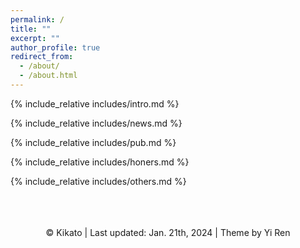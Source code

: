 ```yaml
---
permalink: /
title: ""
excerpt: ""
author_profile: true
redirect_from: 
  - /about/
  - /about.html
---
```


<span class='anchor' id='about-me'></span>
{% include_relative includes/intro.md %}

{% include_relative includes/news.md %}

{% include_relative includes/pub.md %}

{% include_relative includes/honers.md %}

{% include_relative includes/others.md %}

<br>
<br>
<center>
    <script type='text/javascript' id='clustrmaps' src='//cdn.clustrmaps.com/map_v2.js?cl=080808&w=300&t=tt&d=rFn1UFz0i_jw_SyhjbAD8nOQeeNaC-oxwGWWWiX8-YE&co=ffffff&cmo=3acc3a&cmn=ff5353&ct=808080'></script>
    <br> &copy; Kikato | Last updated: Jan. 21th, 2024 | Theme by Yi Ren
</center>
